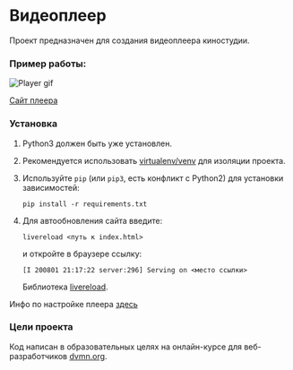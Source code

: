 # Видеоплеер

Проект предназначен для создания видеоплеера киностудии.

### Пример работы:

![Player gif](example.gif)

[Сайт плеера](https://faholo.github.io/Video_player/index.html) 

### Установка

1. Python3 должен быть уже установлен.  

3. Рекомендуется использовать [virtualenv/venv](https://docs.python.org/3/library/venv.html) для изоляции проекта.

2. Используйте `pip` (или `pip3`, есть конфликт с Python2) для установки зависимостей:
   ```
   pip install -r requirements.txt
   ```

4. Для автообновления сайта введите:
   ```
   livereload <путь к index.html>
   ```
   и откройте в браузере ссылку: 
   ```
   [I 200801 21:17:22 server:296] Serving on <место ссылки>
   ```
   Библиотека [livereload](https://github.com/lepture/python-livereload).

Инфо по настройке плеера [здесь](https://github.com/devmanorg/video-player-jslib)

### Цели проекта

Код написан в образовательных целях на онлайн-курсе для веб-разработчиков [dvmn.org](https://dvmn.org/).
